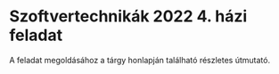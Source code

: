 ﻿# Szoftvertechnikák 2022 4. házi feladat
A feladat megoldásához a tárgy honlapján található részletes útmutató.
